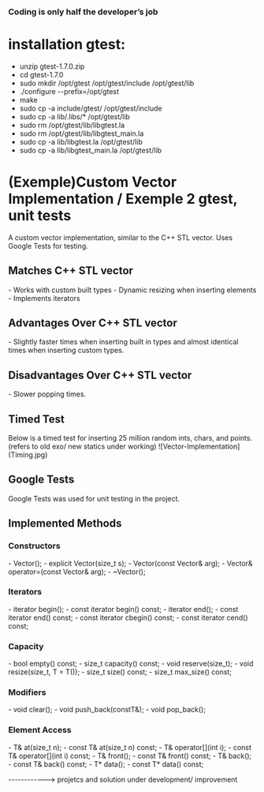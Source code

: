 ### Coding is only half the developer’s job

# installation gtest: 

- unzip gtest-1.7.0.zip
- cd gtest-1.7.0
- sudo mkdir /opt/gtest /opt/gtest/include /opt/gtest/lib
- ./configure --prefix=/opt/gtest
- make
- sudo cp -a include/gtest/ /opt/gtest/include
- sudo cp -a lib/.libs/* /opt/gtest/lib
- sudo rm /opt/gtest/lib/libgtest.la
- sudo rm /opt/gtest/lib/libgtest_main.la
- sudo cp -a lib/libgtest.la /opt/gtest/lib
- sudo cp -a lib/libgtest_main.la /opt/gtest/lib

# (Exemple)Custom Vector Implementation / Exemple 2 gtest, unit tests

A custom vector implementation, similar to the C++ STL vector. Uses Google Tests for testing.

<h2>Matches C++ STL vector</h2>
- Works with custom built types
- Dynamic resizing when inserting elements
- Implements iterators

<h2>Advantages Over C++ STL vector</h2>
- Slightly faster times when inserting built in types and almost identical times when inserting custom types.

<h2>Disadvantages Over C++ STL vector</h2>
- Slower popping times.

<h2>Timed Test</h2>
Below is a timed test for inserting 25 million random ints, chars, and points.(refers to old exo/ new statics under working)
![Vector-Implementation](Timing.jpg)

<h2>Google Tests</h2>
Google Tests was used for unit testing in the project.

<h2>Implemented Methods</h2>
<h3>Constructors</h3>
- Vector();
- explicit Vector(size_t s);
- Vector(const Vector& arg);
- Vector<T>& operator=(const Vector<T>& arg);
- ~Vector();
<h3>Iterators</h3>
- iterator begin();
- const iterator begin() const;
- iterator end();
- const iterator end() const;
- const iterator cbegin() const;
- const iterator cend() const;
<h3>Capacity</h3>
- bool empty() const;
- size_t capacity() const;
- void reserve(size_t);
- void resize(size_t, T = T());
- size_t size() const;
- size_t max_size() const;
<h3>Modifiers</h3>
- void clear();
- void push_back(constT&);
- void pop_back();
<h3>Element Access</h3>
- T& at(size_t n);
- const T& at(size_t n) const;
- T& operator[](int i);
- const T& operator[](int i) const;
- T& front();
- const T& front() const;
- T& back();
- const T& back() const;
- T* data();
- const T* data() const;



------------> projetcs and solution under development/ improvement

